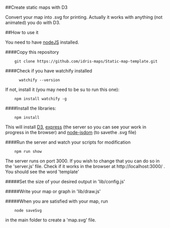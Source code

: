 ##Create static maps with D3

Convert your map into .svg for printing. Actually it works with anything (not animated) you do with D3.

##How to use it

You need to have [nodeJS](https://nodejs.org) installed. 

####Copy this repository

```
    git clone https://github.com/idris-maps/Static-map-template.git
```

####Check if you have watchify installed

```
      watchify --version
```

If not, install it (you may need to be su to run this one):

```
    npm install watchify -g
```

####Install the libraries:

```
    npm install
```

This will install [D3](http://d3js.org/), [express](http://expressjs.com/) (the server so you can see your work in progress in the browser) and [node-jsdom](https://www.npmjs.com/package/node-jsdom) (to savethe .svg file)

####Run the server and watch your scripts for modification

```
    npm run show
```

The server runs on port 3000. If you wish to change that you can do so in the 'server.js' file. Check if it works in the browser at http://localhost:3000/ . You should see the word 'template' 

#####Set the size of your desired output in 'lib/config.js' 

#####Write your map or graph in 'lib/draw.js'

#####When you are satisfied with your map, run

```
    node saveSvg
```

in the main folder to create a 'map.svg' file.

	
